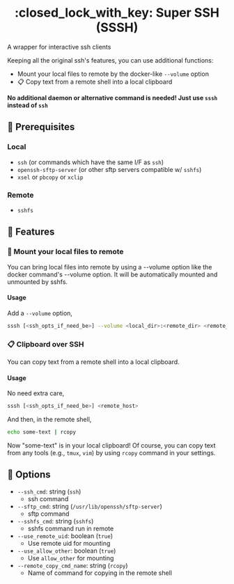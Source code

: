 <h1 align="center">:closed_lock_with_key: Super SSH (SSSH)</h1>

A wrapper for interactive ssh clients

Keeping all the original ssh's features, you can use additional functions:

* Mount your local files to remote by the docker-like `--volume` option
* :clipboard: Copy text from a remote shell into a local clipboard

**No additional daemon or alternative command is needed! Just use `sssh` instead of `ssh`**


## :paperclip: Prerequisites
### Local
* `ssh` (or commands which have the same I/F as `ssh`)
* `openssh-sftp-server` (or other sftp servers compatible w/ `sshfs`)
* `xsel` or `pbcopy` or `xclip`

### Remote
* `sshfs`


## :trident: Features
### :open_file_folder: Mount your local files to remote
You can bring local files into remote by using a --volume option like the docker command's --volume option. It will be automatically mounted and unmounted by sshfs.

#### Usage
Add a `--volume` option,
```sh
sssh [<ssh_opts_if_need_be>] --volume <local_dir>:<remote_dir> <remote_host>
```

### :clipboard: Clipboard over SSH
You can copy text from a remote shell into a local clipboard.

#### Usage
No need extra care,
```sh
sssh [<ssh_opts_if_need_be>] <remote_host>
```

And then, in the remote shell,
```sh
echo some-text | rcopy
```

Now "some-text" is in your local clipboard!
Of course, you can copy text from any tools (e.g., `tmux`, `vim`) by using `rcopy` command in your settings.


## :wrench: Options
* `--ssh_cmd`: string (`ssh`)
    * ssh command
* `--sftp_cmd`: string (`/usr/lib/openssh/sftp-server`)
    * sftp command
* `--sshfs_cmd`: string (`sshfs`)
    * sshfs command run in remote
* `--use_remote_uid`: boolean (`true`)
    * Use remote uid for mounting
* `--use_allow_other`: boolean (`true`)
    * Use `allow_other` for mounting
* `--remote_copy_cmd_name`: string (`rcopy`)
    * Name of command for copying in the remote shell

